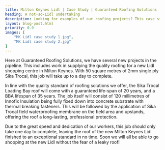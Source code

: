 ```yaml
---
title: Milton Keynes Lidl | Case Study | Guaranteed Roofing Solutions
heading: A not-so-Lidl undertaking
description: Looking for examples of our roofing projects? This case study details our roofing work at Lidl shopping centre in Milton Keynes.
layout: blog-post.html
priority: 0.9
images: [
    "MK Lidl case study 1.jpg",
    "MK Lidl case study 2.jpg"
]
---
```


Here at Guaranteed Roofing Solutions, we have several new projects in the pipeline. This includes work in supplying the quality roofing for a new Lidl shopping centre in Milton Keynes. With 50 square metres of 2mm single ply Sika Trocal, this job will take up to a day to complete.

In line with the quality standard of roofing solutions we offer, the Sika Trocal Loading Bay roof will come with a guaranteed life-span of 20 years, and a BBA lifespan of 35 years. The job itself will consist of 120 millimetres of Innofix Insulation being fully fixed down into concrete substrate with thermal breaking fasteners. This will be followed by the application of Sika Trocal field waterproofing membrane on the field area and upstands, offering the roof a long-lasting, professional protection.

Due to the great speed and dedication of our workers, this job should only take one day to complete, leaving the roof of the new Milton Keynes Lidl finished to an exceptional standard in no time. Soon we will all be able to go shopping at the new Lidl without the fear of a leaky roof!